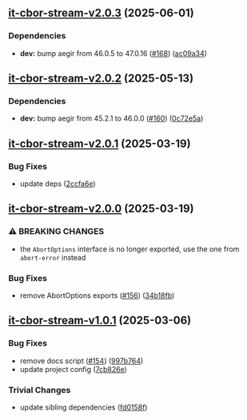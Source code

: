 ## [it-cbor-stream-v2.0.3](https://github.com/achingbrain/it/compare/it-cbor-stream-2.0.2...it-cbor-stream-2.0.3) (2025-06-01)

### Dependencies

* **dev:** bump aegir from 46.0.5 to 47.0.16 ([#168](https://github.com/achingbrain/it/issues/168)) ([ac09a34](https://github.com/achingbrain/it/commit/ac09a34bbf8117d90d307638943c5f34724697bb))

## [it-cbor-stream-v2.0.2](https://github.com/achingbrain/it/compare/it-cbor-stream-2.0.1...it-cbor-stream-2.0.2) (2025-05-13)

### Dependencies

* **dev:** bump aegir from 45.2.1 to 46.0.0 ([#160](https://github.com/achingbrain/it/issues/160)) ([0c72e5a](https://github.com/achingbrain/it/commit/0c72e5a14c16439d5d9db75a7a701b21ac6f7290))

## [it-cbor-stream-v2.0.1](https://github.com/achingbrain/it/compare/it-cbor-stream-2.0.0...it-cbor-stream-2.0.1) (2025-03-19)

### Bug Fixes

* update deps ([2ccfa6e](https://github.com/achingbrain/it/commit/2ccfa6e82b9d8ca8f40b0cdbff283414947a3f0e))

## [it-cbor-stream-v2.0.0](https://github.com/achingbrain/it/compare/it-cbor-stream-1.0.1...it-cbor-stream-2.0.0) (2025-03-19)

### ⚠ BREAKING CHANGES

* the `AbortOptions` interface is no longer exported, use the one from `abort-error` instead

### Bug Fixes

* remove AbortOptions exports ([#156](https://github.com/achingbrain/it/issues/156)) ([34b18fb](https://github.com/achingbrain/it/commit/34b18fb28bd60d05c98a7d6d41f4f7986a20c144))

## [it-cbor-stream-v1.0.1](https://github.com/achingbrain/it/compare/it-cbor-stream-1.0.0...it-cbor-stream-1.0.1) (2025-03-06)

### Bug Fixes

* remove docs script ([#154](https://github.com/achingbrain/it/issues/154)) ([997b764](https://github.com/achingbrain/it/commit/997b76487e5076d265e40add0f9c9aba6d20c148))
* update project config ([7cb826e](https://github.com/achingbrain/it/commit/7cb826ed356e8e43b7ffea51727096c2ce87fe21))

### Trivial Changes

* update sibling dependencies ([fd0158f](https://github.com/achingbrain/it/commit/fd0158f264168304a2dcd5a4e6a9113b00486599))

